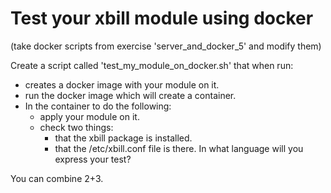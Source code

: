 Test your xbill module using docker
===================================
(take docker scripts from exercise 'server_and_docker_5' and modify them)

Create a script called 'test_my_module_on_docker.sh' that when run:
* creates a docker image with your module on it.
* run the docker image which will create a container.
* In the container to do the following:
	* apply your module on it.
	* check two things:
		* that the xbill package is installed.
		* that the /etc/xbill.conf file is there.
In what language will you express your test?

You can combine 2+3.
